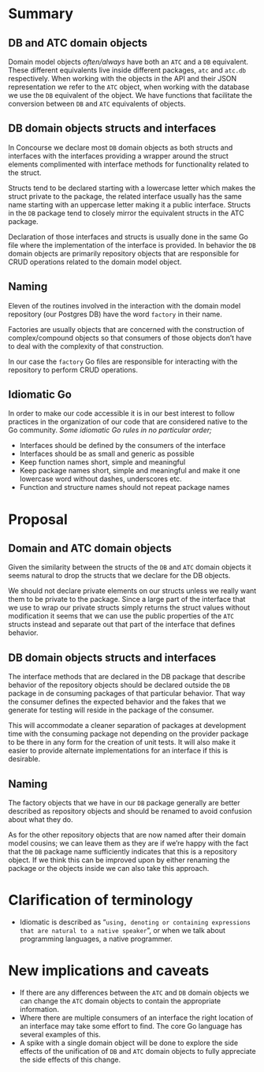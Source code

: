 # Summary
## DB and ATC domain objects
Domain model objects _often/always_ have both an `ATC` and a `DB` equivalent. These different equivalents live inside different packages, `atc` and `atc.db` respectively. When working with the objects in the API and their JSON representation we refer to the `ATC` object, when working with the database we use the `DB` equivalent of the object. We have functions that facilitate the conversion between `DB` and `ATC` equivalents of objects.
## DB domain objects structs and interfaces
In Concourse we declare most `DB` domain objects as both structs and interfaces with the interfaces providing a wrapper around the struct elements complimented with interface methods for functionality related to the struct.

Structs tend to be declared starting with a lowercase letter which makes the struct private to the package, the related interface usually has the same name starting with an uppercase letter making it a public interface.
Structs in the `DB` package tend to closely mirror the equivalent structs in the ATC package.

Declaration of those interfaces and structs is usually done in the same Go file where the implementation of the interface is provided.
In behavior the `DB` domain objects are primarily repository objects that are responsible for CRUD operations related to the domain model object.
## Naming
Eleven of the routines involved in the interaction with the domain model repository (our Postgres DB) have the word `factory` in their name.

Factories are usually objects that are concerned with the construction of complex/compound objects so that consumers of those objects don’t have to deal with the complexity of that construction.

In our case the `factory` Go files are responsible for interacting with the repository to perform CRUD operations.
## Idiomatic Go
In order to make our code accessible it is in our best interest to follow practices in the organization of our code that are considered native to the Go community.
_Some idiomatic Go rules in no particular order;_
* Interfaces should be defined by the consumers of the interface
* Interfaces should be as small and generic as possible
* Keep function names short, simple and meaningful
* Keep package names short, simple and meaningful and make it one lowercase word without dashes, underscores etc.
* Function and structure names should not repeat package names

# Proposal
## Domain and ATC domain objects
Given the similarity between the structs of the `DB` and `ATC` domain objects it seems natural to drop the structs that we declare for the DB objects.

We should not declare private elements on our structs unless we really want them to be private to the package. Since a large part of the interface that we use to wrap our private structs simply returns the struct values without modification it seems that we can use the public properties of the `ATC` structs instead and separate out that part of the interface that defines behavior.
## DB domain objects structs and interfaces
The interface methods that are declared in the DB package that describe behavior of the repository objects should be declared outside the `DB` package in de consuming packages of that particular behavior. That way the consumer defines the expected behavior and the fakes that we generate for testing will reside in the package of the consumer.

This will accommodate a cleaner separation of packages at development time with the consuming package not depending on the provider package to be there in any form for the creation of unit tests. It will also make it easier to provide alternate implementations for an interface if this is desirable.

## Naming
The factory objects that we have in our `DB` package generally are better described as repository objects and should be renamed to avoid confusion about what they do.

As for the other repository objects that are now named after their domain model cousins; we can leave them as they are if we’re happy with the fact that the `DB` package name sufficiently indicates that this is a repository object. If we think this can be improved upon by either renaming the package or the objects inside we can also take this approach.
# Clarification of terminology
* Idiomatic is described as “`using, denoting or containing expressions that are natural to a native speaker`”, or when we talk about programming languages, a native programmer.

# New implications and caveats
* If there are any differences between the `ATC` and `DB` domain objects we can change the `ATC` domain objects to contain the appropriate information.
* Where there are multiple consumers of an interface the right location of an interface may take some effort to find. The core Go language has several examples of this.
* A spike with a single domain object will be done to explore the side effects of the unification of `DB` and `ATC` domain objects to fully appreciate the side effects of this change.
